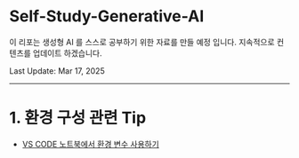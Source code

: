 # Self-Study-Generative-AI

이 리포는 생성형 AI 를 스스로 공부하기 위한 자료를 만들 예정 입니다.  지속적으로 컨텐츠를 업데이트 하겠습니다. 


Last Update: Mar 17, 2025

---

# 1. 환경 구성 관련 Tip 

- [VS CODE 노트북에서 환경 변수 사용하기](environment_tips/README.md)
